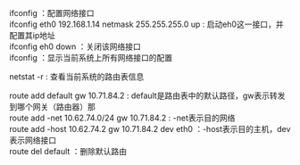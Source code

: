 ifconfig ：配置网络接口  
ifconfig eth0 192.168.1.14 netmask 255.255.255.0 up : 启动eh0这一接口，并配置其ip地址  
ifconfig eh0 down ：关闭该网络接口  
ifconfig ：显示当前系统上所有网络接口的配置  

netstat -r : 查看当前系统的路由表信息  

route add default gw 10.71.84.2 : default是路由表中的默认路径，gw表示转发到哪个网关（路由器）那  
route add -net 10.62.74.0/24 gw 10.71.84.2 : -net表示目的网络  
route add -host 10.62.74.2 gw 10.71.84.2 dev eth0 ：-host表示目的主机，dev表示网络接口  
route del default ：删除默认路由  
